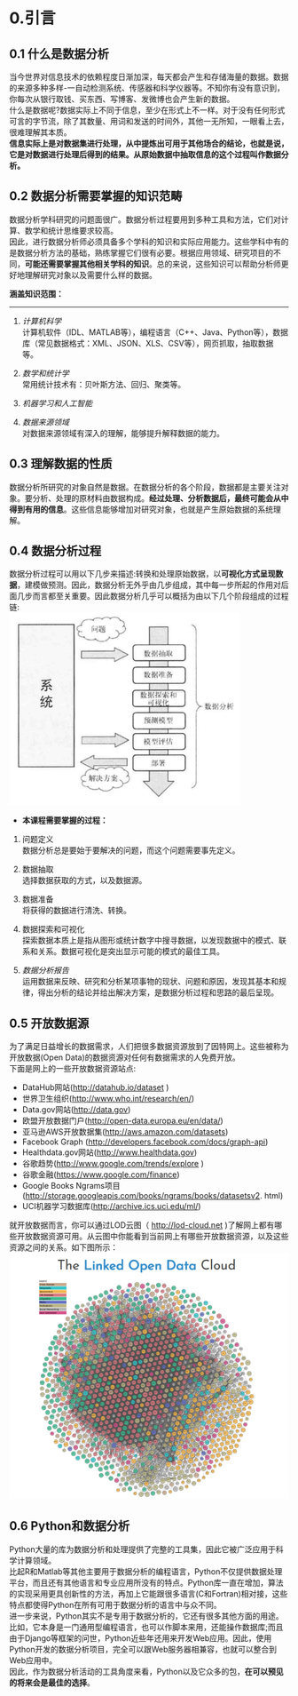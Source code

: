 # 0.引言

## 0.1 什么是数据分析

当今世界对信息技术的依赖程度日渐加深，每天都会产生和存储海量的数据。数据的来源多种多样-一自动检测系统、传感器和科学仪器等。不知你有没有意识到，你每次从银行取钱、买东西、写博客、发微博也会产生新的数据。<br>
什么是数据呢?数据实际上不同于信息，至少在形式上不一样。对于没有任何形式可言的字节流，除了其数量、用词和发送的时间外，其他一无所知，一眼看上去，很难理解其本质。<br>
**信息实际上是对数据集进行处理，从中提炼出可用于其他场合的结论，也就是说，它是对数据进行处理后得到的结果。从原始数据中抽取信息的这个过程叫作数据分析。**<br>

## 0.2 数据分析需要掌握的知识范畴

数据分析学科研究的问题面很广。数据分析过程要用到多种工具和方法，它们对计算、数学和统计思维要求较高。<br>
因此，进行数据分析师必须具备多个学科的知识和实际应用能力。这些学科中有的是数据分析方法的基础，熟练掌握它们很有必要。根据应用领域、研究项目的不同，**可能还需要掌握其他相关学科的知识**。总的来说，这些知识可以帮助分析师更好地理解研究对象以及需要什么样的数据。<br>

**涵盖知识范围：**
***
1) *计算机科学*<br>
计算机软件（IDL、MATLAB等），编程语言（C++、Java、Python等），数据库（常见数据格式：XML、JSON、XLS、CSV等），网页抓取，抽取数据等。</p>
2) *数学和统计学*<br>
常用统计技术有：贝叶斯方法、回归、聚类等。</p>
3) *机器学习和人工智能*</p>
4) *数据来源领域*<br>
对数据来源领域有深入的理解，能够提升解释数据的能力。</p>

## 0.3 理解数据的性质

数据分析所研究的对象自然是数据。在数据分析的各个阶段，数据都是主要关注对象。要分析、处理的原材料由数据构成。**经过处理、分析数据后，最终可能会从中得到有用的信息**。这些信息能够增加对研究对象，也就是产生原始数据的系统理解。<br>

## 0.4 数据分析过程

数据分析过程可以用以下几步来描述:转换和处理原始数据，以**可视化方式呈现数据**，建模做预测。因此，数据分析无外乎由几步组成，其中每一步所起的作用对后面几步而言都至关重要。因此数据分析几乎可以概括为由以下几个阶段组成的过程链:<br>
![image](./pic/0-1.png)<br>
- **本课程需要掌握的过程：**
1. 问题定义<br>
数据分析总是要始于要解决的问题，而这个问题需要事先定义。</p>
2. 数据抽取<br>
选择数据获取的方式，以及数据源。</p>
3. 数据准备<br>
将获得的数据进行清洗、转换。</p>
4. 数据探索和可视化<br>
探索数据本质上是指从图形或统计数字中搜寻数据，以发现数据中的模式、联系和关系。数据可视化是突出显示可能的模式的最佳工具。</p>
5. *数据分析报告*<br>
运用数据来反映、研究和分析某项事物的现状、问题和原因，发现其基本和规律，得出分析的结论并给出解决方案，是数据分析过程和思路的最后呈现。</p>

## 0.5 开放数据源

为了满足日益增长的数据需求，人们把很多数据资源放到了因特网上。这些被称为开放数据(Open Data)的数据资源对任何有数据需求的人免费开放。<br>
下面是网上的一些开放数据资源站点:
- DataHub网站(http://datahub.io/dataset )
- 世界卫生组织(http://www.who.int/research/en/)
- Data.gov网站(http://data.gov)
- 欧盟开放数据门户(http://open-data.europa.eu/en/data/)
- 亚马逊AWS开放数据集(http://aws.amazon.com/datasets)
- Facebook Graph (http://developers.facebook.com/docs/graph-api)
- Healthdata.gov网站(http://www.healthdata.gov)
- 谷歌趋势(http://www.google.com/trends/explore )
- 谷歌金融(https://www.google.com/finance)
- Google Books Ngrams项目(http://storage.googleapis.com/books/ngrams/books/datasetsv2. html)
- UCI机器学习数据库(http://archive.ics.uci.edu/ml/)<br>

就开放数据而言，你可以通过LOD云图（ http://lod-cloud.net )了解网上都有哪些开放数据资源可用。从云图中你能看到当前网上有哪些开放数据资源，以及这些资源之间的关系。如下图所示：<br>
![image](./pic/0-2.png)

## 0.6 Python和数据分析
Python大量的库为数据分析和处理提供了完整的工具集，因此它被广泛应用于科学计算领域。<br>
比起R和Matlab等其他主要用于数据分析的编程语言，Python不仅提供数据处理平台，而且还有其他语言和专业应用所没有的特点。Python库一直在增加，算法的实现采用更具创新性的方法，再加上它能跟很多语言(C和Fortran)相对接，这些特点都使得Python在所有可用于数据分析的语言中与众不同。<br>
进一步来说，Python其实不是专用于数据分析的，它还有很多其他方面的用途。比如，它本身是一门通用型编程语言，也可以作脚本来用，还能操作数据库;而且由于Django等框架的问世，Python近些年还用来开发Web应用。因此，使用Python开发的数据分析项目，完全可以跟Web服务器相兼容，也就可以整合到Web应用中。<br>
因此，作为数据分析活动的工具角度来看，Python以及它众多的包，**在可以预见的将来会是最佳的选择**。
